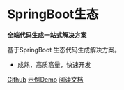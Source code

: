 <h1>SpringBoot生态</h1>
<b>全端代码生成一站式解决方案</b>

<p>
基于SpringBoot 生态代码生成解决方案。
</p>

- 成熟，高质高量，快速开发

[Github](https://github.com/orgs/oceancode-cloud/repositories)
[示例Demo](https://demos.oceancode-cloud.com)
[阅读文档](README.md)